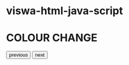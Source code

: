 # viswa-html-java-script
<!DOCTYPE html>
<html>
<head>
  <title>Background Color Changer</title>
</head>
<body>
  <h1>COLOUR CHANGE</h1>
  <button id="prev-button">previous </button>
  <button id="next-button">next</button>

  <script>
const colors = ['orange', 'red', 'blue','green','purple'];
let currentIndex = 0;

document.getElementById('prev-button').addEventListener('click', () => {
  currentIndex = (currentIndex - 1 + colors.length) % colors.length;
  changeColor();
});

document.getElementById('next-button').addEventListener('click', () => {
  currentIndex = (currentIndex + 1) % colors.length;
  changeColor();
});

function changeColor() {
  document.body.style.background = colors[currentIndex];
}
  </script>
</body>
</html>
